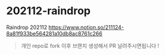 # 202112-raindrop
Raindrop 202112
https://www.notion.so/211124-8a81f933be564281a10db8ac8761c266

> 개인 repo로 fork 이후 브랜치 생성해서 PR 날려주시면됩니다 ! 
